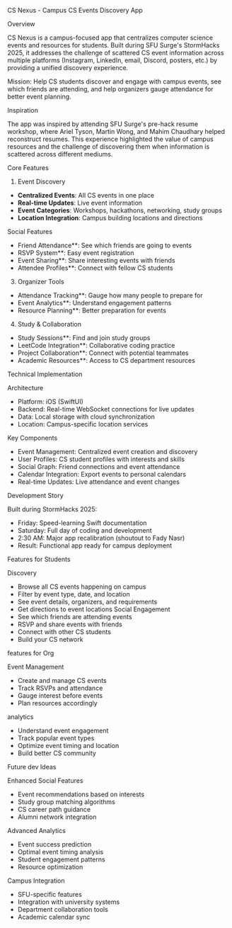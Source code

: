  CS Nexus - Campus CS Events Discovery App

Overview

CS Nexus is a campus-focused app that centralizes computer science events and resources for students. Built during SFU Surge's StormHacks 2025, it addresses the challenge of scattered CS event information across multiple platforms (Instagram, LinkedIn, email, Discord, posters, etc.) by providing a unified discovery experience.

Mission: Help CS students discover and engage with campus events, see which friends are attending, and help organizers gauge attendance for better event planning.

Inspiration

The app was inspired by attending SFU Surge's pre-hack resume workshop, where Ariel Tyson, Martin Wong, and Mahim Chaudhary helped reconstruct resumes. This experience highlighted the value of campus resources and the challenge of discovering them when information is scattered across different mediums.

Core Features

1. Event Discovery 
- **Centralized Events**: All CS events in one place
- **Real-time Updates**: Live event information
- **Event Categories**: Workshops, hackathons, networking, study groups
- **Location Integration**: Campus building locations and directions

Social Features 
- Friend Attendance**: See which friends are going to events
- RSVP System**: Easy event registration
- Event Sharing**: Share interesting events with friends
- Attendee Profiles**: Connect with fellow CS students

3. Organizer Tools 
- Attendance Tracking**: Gauge how many people to prepare for
- Event Analytics**: Understand engagement patterns
- Resource Planning**: Better preparation for events

4. Study & Collaboration 
- Study Sessions**: Find and join study groups
- LeetCode Integration**: Collaborative coding practice
- Project Collaboration**: Connect with potential teammates
- Academic Resources**: Access to CS department resources

Technical Implementation

Architecture
- Platform: iOS (SwiftUI)
- Backend: Real-time WebSocket connections for live updates
- Data: Local storage with cloud synchronization
- Location: Campus-specific location services

Key Components
- Event Management: Centralized event creation and discovery
- User Profiles: CS student profiles with interests and skills
- Social Graph: Friend connections and event attendance
- Calendar Integration: Export events to personal calendars
- Real-time Updates: Live attendance and event changes

Development Story

Built during StormHacks 2025:
- Friday: Speed-learning Swift documentation
- Saturday: Full day of coding and development
- 2:30 AM: Major app recalibration (shoutout to Fady Nasr)
- Result: Functional app ready for campus deployment

Features for Students

Discovery
- Browse all CS events happening on campus
- Filter by event type, date, and location
- See event details, organizers, and requirements
- Get directions to event locations
Social Engagement
- See which friends are attending events
- RSVP and share events with friends
- Connect with other CS students
- Build your CS network


features for Org

Event Management
- Create and manage CS events
- Track RSVPs and attendance
- Gauge interest before events
- Plan resources accordingly

analytics
- Understand event engagement
- Track popular event types
- Optimize event timing and location
- Build better CS community



Future dev Ideas

Enhanced Social Features
- Event recommendations based on interests
- Study group matching algorithms
- CS career path guidance
- Alumni network integration

Advanced Analytics
- Event success prediction
- Optimal event timing analysis
- Student engagement patterns
- Resource optimization

Campus Integration
- SFU-specific features
- Integration with university systems
- Department collaboration tools
- Academic calendar sync

